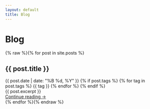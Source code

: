 ```yaml
---
layout: default
title: Blog
---
```


# Blog

<div class="blog-posts">
{% raw %}{% for post in site.posts %}
  <article class="blog-post">
    <div class="post-header">
      <h2>{{ post.title }}</h2>
      <div class="post-meta">
        <span class="post-date">{{ post.date | date: "%B %d, %Y" }}</span>
        {% if post.tags %}
        <span class="post-tags">
          {% for tag in post.tags %}
          <span class="tag">{{ tag }}</span>
          {% endfor %}
        </span>
        {% endif %}
      </div>
    </div>
    <div class="post-content">
      {{ post.excerpt }}
      <div class="post-footer">
        <a href="{{ post.url }}" class="read-more">Continue reading →</a>
      </div>
    </div>
  </article>
{% endfor %}{% endraw %}
</div> 